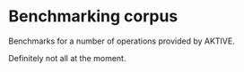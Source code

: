 # Benchmarking corpus

Benchmarks for a number of operations provided by AKTIVE.

Definitely not all at the moment.

